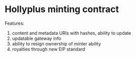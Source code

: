 # Hollyplus minting contract

Features:
1. content and metadata URIs with hashes, ability to update
2. updatable gateway info
3. ability to resign ownership of minter ability
4. royalties through new EIP standard
